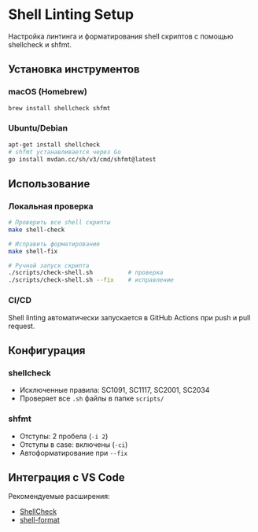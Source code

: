 # Shell Linting Setup

Настройка линтинга и форматирования shell скриптов с помощью shellcheck и shfmt.

## Установка инструментов

### macOS (Homebrew)

```bash
brew install shellcheck shfmt
```

### Ubuntu/Debian

```bash
apt-get install shellcheck
# shfmt устанавливается через Go
go install mvdan.cc/sh/v3/cmd/shfmt@latest
```

## Использование

### Локальная проверка

```bash
# Проверить все shell скрипты
make shell-check

# Исправить форматирование
make shell-fix

# Ручной запуск скрипта
./scripts/check-shell.sh          # проверка
./scripts/check-shell.sh --fix    # исправление
```

### CI/CD

Shell linting автоматически запускается в GitHub Actions при push и pull request.

## Конфигурация

### shellcheck

- Исключенные правила: SC1091, SC1117, SC2001, SC2034
- Проверяет все `.sh` файлы в папке `scripts/`

### shfmt

- Отступы: 2 пробела (`-i 2`)
- Отступы в case: включены (`-ci`)
- Автоформатирование при `--fix`

## Интеграция с VS Code

Рекомендуемые расширения:

- [ShellCheck](https://marketplace.visualstudio.com/items?itemName=timonwong.shellcheck)
- [shell-format](https://marketplace.visualstudio.com/items?itemName=foxundermoon.shell-format)
